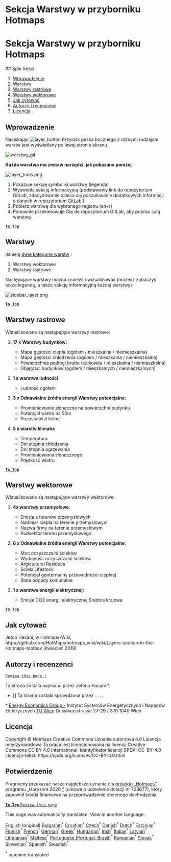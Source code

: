 <h1> <a class="anchor" id="layers-section-in-the-hotmaps-toolbox" href="#layers-section-in-the-hotmaps-toolbox"><i class="fa fa-link"></i></a> Sekcja Warstwy w przyborniku Hotmaps </h1><h1> <a class="anchor" id="layers-section-in-the-hotmaps-toolbox" href="#layers-section-in-the-hotmaps-toolbox"><i class="fa fa-link"></i></a> Sekcja Warstwy w przyborniku Hotmaps </h1><p> ## Spis treści </p><ol><li> <a href="#introduction">Wprowadzenie</a> </li><li> <a href="#layers">Warstwy</a> </li><li> <a href="#raster-layers">Warstwy rastrowe</a> </li><li> <a href="#vector-layers">Warstwy wektorowe</a> </li><li> <a href="#how-to-cite">Jak cytować</a> </li><li> <a href="#authors-and-reviewers">Autorzy i recenzenci</a> </li><li> <a href="#license">Licencja</a> </li></ol><h2> <a class="anchor" id="introduction" href="#introduction"><i class="fa fa-link"></i></a> Wprowadzenie </h2><p> Naciskając <img alt="layer_button" src="https://github.com/HotMaps/hotmaps_wiki/blob/master/Images/general_tool_functionalities_and_structure/layers_button.PNG"/> Przycisk paska bocznego z różnymi rodzajami warstw jest wyświetlany po lewej stronie ekranu. </p><p><img alt="warstwy_gif" src="https://github.com/HotMaps/hotmaps_wiki/blob/master/Images/general_tool_functionalities_and_structure/layers.gif"/></p><p> <strong>Każda warstwa ma zestaw narzędzi, jak pokazano poniżej</strong> </p><p><img alt="layer_tools.png" src="https://github.com/HotMaps/hotmaps_wiki/blob/master/Images/general_tool_functionalities_and_structure/layers_tools.png"/></p><ol><li> Pokazuje sekcję symboliki warstwy (legenda) </li><li> Wyświetla sekcję informacyjną (podstawowy link do repozytorium GitLab, zdecydowanie zaleca się poszukiwanie dodatkowych informacji o danych w <a href="https://gitlab.com/hotmaps">repozytorium GitLab</a> ) </li><li> Pobierz warstwę dla wybranego regionu (en-s) </li><li> Ponownie przekierowuje Cię do repozytorium GitLab, aby pobrać całą warstwę </li></ol><p><ins> <code><strong><a href="#table-of-contents">To Top</a></strong></code> </ins> </p><h2> <a class="anchor" id="layers" href="#layers"><i class="fa fa-link"></i></a> Warstwy </h2><p> Istnieją <a href="https://www.gislounge.com/geodatabases-explored-vector-and-raster-data">dwie kategorie warstw</a> : </p><ol><li> Warstwy wektorowe </li><li> Warstwy rastrowe </li></ol><p> Następujące warstwy można znaleźć i wizualizować (możesz zobaczyć także legendę, a także sekcję informacyjną każdej warstwy): </p><p><img alt="sidebar_layer.png" src="https://github.com/HotMaps/hotmaps_wiki/blob/master/Images/general_tool_functionalities_and_structure/all_layers.png"/></p><p><ins> <code><strong><a href="#table-of-contents">To Top</a></strong></code> </ins> </p><h2> <a class="anchor" id="raster-layers" href="#raster-layers"><i class="fa fa-link"></i></a> Warstwy rastrowe </h2><p> Wizualizowane są następujące warstwy rastrowe: </p><ol><li><p> <strong>17 x Warstwy budynków:</strong> </p><ul><li> Mapa gęstości ciepła (ogółem / mieszkalna / niemieszkalna) </li><li> Mapa gęstości chłodzenia (ogółem / mieszkalna / niemieszkalna) </li><li> Powierzchnia podłogi brutto (całkowita / mieszkalna / niemieszkalna) </li><li> Objętości budynków (ogółem / mieszkalnych / niemieszkalnych) </li></ul></li><li><p> <strong>1 x warstwa ludności</strong> </p><ul><li> Ludność ogółem </li></ul></li><li><p> <strong>3 x Odnawialne źródła energii Warstwy potencjalne:</strong> </p><ul><li> Promieniowanie słoneczne na powierzchni budynku </li><li> Potencjał wiatru na 50m </li><li> Pozostałości leśne </li></ul></li><li><p> <strong>5 x warstw klimatu:</strong> </p><ul><li> Temperatura </li><li> Dni stopnia chłodzenia </li><li> Dni stopnia ogrzewania </li><li> Promieniowania słonecznego </li><li> Prędkość wiatru </li></ul></li></ol><p><ins> <code><strong><a href="#table-of-contents">To Top</a></strong></code> </ins> </p><h2> <a class="anchor" id="vector-layers" href="#vector-layers"><i class="fa fa-link"></i></a> Warstwy wektorowe </h2><p> Wizualizowane są następujące warstwy wektorowe: </p><ol><li><p> <strong>4x warstwy przemysłowe:</strong> </p><ul><li> Emisja z terenów przemysłowych </li><li> Nadmiar ciepła na terenie przemysłowym </li><li> Nazwa firmy na terenie przemysłowym </li><li> Podsektor terenu przemysłowego </li></ul></li><li><p> <strong>6 x Odnawialne źródła energii Warstwy potencjalne:</strong> </p><ul><li> Moc oczyszczalni ścieków </li><li> Wydajność oczyszczalni ścieków </li><li> Argicultural Residues </li><li> Ścieki Lifestock </li><li> Potencjał geotermalny przewodności cieplnej </li><li> Stałe odpady komunalne </li></ul></li><li><p> <strong>1 x warstwa energii elektrycznej:</strong> </p><ul><li> Emisje CO2 energii elektrycznej Średnia krajowa </li></ul></li></ol><p><ins> <code><strong><a href="#table-of-contents">To Top</a></strong></code> </ins> </p><h2> <a class="anchor" id="how-to-cite" href="#how-to-cite"><i class="fa fa-link"></i></a> Jak cytować </h2><p> Jeton Hasani, w Hotmaps-Wiki, https://github.com/HotMaps/hotmaps_wiki/wiki/Layers-section-in-the-Hotmaps-toolbox (kwiecień 2019) </p><h2> <a class="anchor" id="authors-and-reviewers" href="#authors-and-reviewers"><i class="fa fa-link"></i></a> Autorzy i recenzenci </h2><p> <code><a href="https://github.com/HotMaps/hotmaps_wiki/wiki/Layer-Section/_edit">Review this page !</a></code> </p> <p> Ta strona została napisana przez Jetona Hasani *. </p><ul><li> [] Ta strona została sprawdzona przez <code>....</code> </li></ul><p> * <a href="https://eeg.tuwien.ac.at/">Energy Economics Group -</a> Instytut Systemów Energetycznych i Napędów Elektrycznych <a href="https://eeg.tuwien.ac.at/">TU Wien</a> Gusshausstrasse 27-29 / 370 1040 Wien </p><h2> <a class="anchor" id="license" href="#license"><i class="fa fa-link"></i></a> Licencja </h2><p> Copyright © Hotmaps Creative Commons Uznanie autorstwa 4.0 Licencja międzynarodowa Ta praca jest licencjonowana na licencji Creative Commons CC BY 4.0 International. Identyfikator licencji SPDX: CC-BY-4.0 Licencja-tekst: https://spdx.org/licenses/CC-BY-4.0.html </p><h2> <a class="anchor" id="acknowledgement" href="#acknowledgement"><i class="fa fa-link"></i></a> Potwierdzenie </h2><p> Pragniemy przekazać nasze najgłębsze uznanie dla <a href="https://www.hotmaps-project.eu">projektu „Hotmaps”</a> programu „Horyzont 2020 <a href="https://www.hotmaps-project.eu">”</a> (umowa o udzielenie dotacji nr 723677), który zapewnił środki finansowe na przeprowadzenie obecnego dochodzenia. </p><p><ins> <code><strong><a href="#table-of-contents">To Top</a></strong></code> </ins> <code><a href="https://github.com/HotMaps/hotmaps_wiki/wiki/Layer-Section/_edit">Review this page</a></code> </p>
<!--- THIS IS A SUPER UNIQUE IDENTIFIER -->

This page was automatically translated. View in another language:

[English](../en/Layers-section-in-the-Hotmaps-toolbox) (original) [Bulgarian](../bg/Layers-section-in-the-Hotmaps-toolbox)<sup>\*</sup> [Croatian](../hr/Layers-section-in-the-Hotmaps-toolbox)<sup>\*</sup> [Czech](../cs/Layers-section-in-the-Hotmaps-toolbox)<sup>\*</sup> [Danish](../da/Layers-section-in-the-Hotmaps-toolbox)<sup>\*</sup> [Dutch](../nl/Layers-section-in-the-Hotmaps-toolbox)<sup>\*</sup> [Estonian](../et/Layers-section-in-the-Hotmaps-toolbox)<sup>\*</sup> [Finnish](../fi/Layers-section-in-the-Hotmaps-toolbox)<sup>\*</sup> [French](../fr/Layers-section-in-the-Hotmaps-toolbox)<sup>\*</sup> [German](../de/Layers-section-in-the-Hotmaps-toolbox)<sup>\*</sup> [Greek](../el/Layers-section-in-the-Hotmaps-toolbox)<sup>\*</sup> [Hungarian](../hu/Layers-section-in-the-Hotmaps-toolbox)<sup>\*</sup> [Irish](../ga/Layers-section-in-the-Hotmaps-toolbox)<sup>\*</sup> [Italian](../it/Layers-section-in-the-Hotmaps-toolbox)<sup>\*</sup> [Latvian](../lv/Layers-section-in-the-Hotmaps-toolbox)<sup>\*</sup> [Lithuanian](../lt/Layers-section-in-the-Hotmaps-toolbox)<sup>\*</sup> [Maltese](../mt/Layers-section-in-the-Hotmaps-toolbox)<sup>\*</sup>  [Portuguese (Portugal, Brazil)](../pt/Layers-section-in-the-Hotmaps-toolbox)<sup>\*</sup> [Romanian](../ro/Layers-section-in-the-Hotmaps-toolbox)<sup>\*</sup> [Slovak](../sk/Layers-section-in-the-Hotmaps-toolbox)<sup>\*</sup> [Slovenian](../sl/Layers-section-in-the-Hotmaps-toolbox)<sup>\*</sup> [Spanish](../es/Layers-section-in-the-Hotmaps-toolbox)<sup>\*</sup> [Swedish](../sv/Layers-section-in-the-Hotmaps-toolbox)<sup>\*</sup> 

<sup>\*</sup> machine translated
